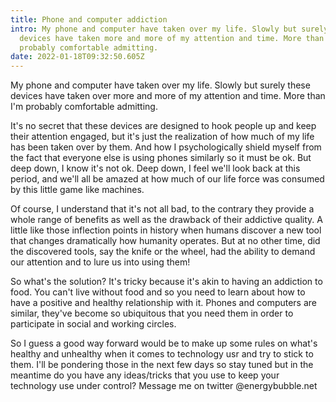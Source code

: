 ```yaml
---
title: Phone and computer addiction
intro: My phone and computer have taken over my life. Slowly but surely these
  devices have taken more and more of my attention and time. More than I'm
  probably comfortable admitting.
date: 2022-01-18T09:32:50.605Z
---
```

My phone and computer have taken over my life. Slowly but surely these devices have taken over more and more of my attention and time. More than I'm probably comfortable admitting.

It's no secret that these devices are designed to hook people up and keep their attention engaged, but it's just the realization of how much of my life has been taken over by them. And how I psychologically shield myself from the fact that everyone else is using phones similarly so it must be ok. But deep down, I know it's not ok. Deep down, I feel we'll look back at this period, and we'll all be amazed at how much of our life force was consumed by this little game like machines. 

Of course, I understand that it's not all bad, to the contrary they provide a whole range of benefits as well as the drawback of their addictive quality. A little like those inflection points in history when humans discover a new tool that changes dramatically how humanity operates. But at no other time, did the discovered tools, say the knife or the wheel, had the ability to demand our attention and to lure us into using them!

So what's the solution? It's tricky because it's akin to having an addiction to food. You can't live without food and so you need to learn about how to have a positive and healthy relationship with it. Phones and computers are similar, they've become so ubiquitous that you need them in order to participate in social and working circles.

So I guess a good way forward would be to make up some rules on what's healthy and unhealthy when it comes to technology usr and try to stick to them. I'll be pondering those in the next few days so stay tuned but in the meantime do you have any ideas/tricks that you use to keep your technology use under control? Message me on twitter @energybubble.net